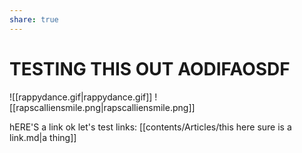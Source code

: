 ```yaml
---
share: true
---
```


# TESTING THIS OUT AODIFAOSDF
![[rappydance.gif|rappydance.gif]]
![[rapscalliensmile.png|rapscalliensmile.png]]

hERE'S a link ok let's test links:
[[contents/Articles/this here sure is a link.md|a thing]]
